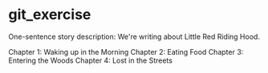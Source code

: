 # git_exercise
One-sentence story description:
We're writing about Little Red Riding Hood.

Chapter 1: Waking up in the Morning
Chapter 2: Eating Food
Chapter 3: Entering the Woods
Chapter 4: Lost in the Streets
